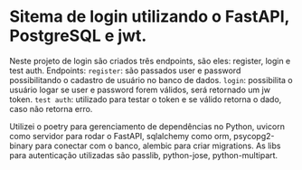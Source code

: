 # Sitema de login utilizando o FastAPI, PostgreSQL e jwt.
Neste projeto de login são criados três endpoints, são eles: register, login e test auth. 
Endpoints: 
`register`: são passados user e password possibilitando o cadastro de usuário no banco de dados.
`login`: possibilita o usuário logar se user e password forem válidos, será retornado um jw token.
`test auth`: utilizado para testar o token e se válido retorna o dado,  caso não retorna erro. 

Utilizei o poetry para gerenciamento de dependências no Python, uvicorn como servidor para rodar o FastAPI, sqlalchemy como orm, psycopg2-binary para conectar com o banco, alembic para criar migrations. As libs para autenticação utilizadas são passlib, python-jose, python-multipart.   
